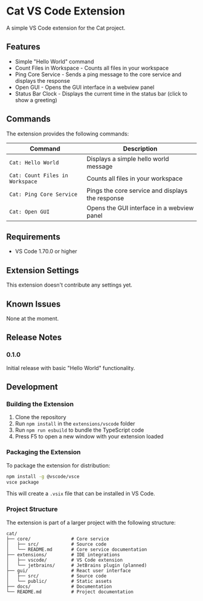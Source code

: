 # Cat VS Code Extension

A simple VS Code extension for the Cat project.

## Features

- Simple "Hello World" command
- Count Files in Workspace - Counts all files in your workspace
- Ping Core Service - Sends a ping message to the core service and displays the response
- Open GUI - Opens the GUI interface in a webview panel
- Status Bar Clock - Displays the current time in the status bar (click to show a greeting)

## Commands

The extension provides the following commands:

| Command | Description |
|---------|-------------|
| `Cat: Hello World` | Displays a simple hello world message |
| `Cat: Count Files in Workspace` | Counts all files in your workspace |
| `Cat: Ping Core Service` | Pings the core service and displays the response |
| `Cat: Open GUI` | Opens the GUI interface in a webview panel |

## Requirements

- VS Code 1.70.0 or higher

## Extension Settings

This extension doesn't contribute any settings yet.

## Known Issues

None at the moment.

## Release Notes

### 0.1.0

Initial release with basic "Hello World" functionality.

## Development

### Building the Extension

1. Clone the repository
2. Run `npm install` in the `extensions/vscode` folder
3. Run `npm run esbuild` to bundle the TypeScript code
4. Press F5 to open a new window with your extension loaded

### Packaging the Extension

To package the extension for distribution:

```bash
npm install -g @vscode/vsce
vsce package
```

This will create a `.vsix` file that can be installed in VS Code.

### Project Structure

The extension is part of a larger project with the following structure:

```
cat/
├── core/               # Core service
│   ├── src/            # Source code
│   └── README.md       # Core service documentation
├── extensions/         # IDE integrations
│   ├── vscode/         # VS Code extension
│   └── jetbrains/      # JetBrains plugin (planned)
├── gui/                # React user interface
│   ├── src/            # Source code
│   └── public/         # Static assets
├── docs/               # Documentation
└── README.md           # Project documentation
```
